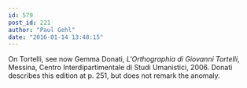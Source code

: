 ```yaml
---
id: 579
post_id: 221
author: "Paul Gehl"
date: "2016-01-14 13:48:15"
---
```

On Tortelli, see now Gemma Donati, *L'Orthographia di Giovanni Tortelli*, Messina, Centro Interdipartimentale di Studi Umanistici, 2006. Donati describes this edition at p. 251, but does not remark the anomaly.
